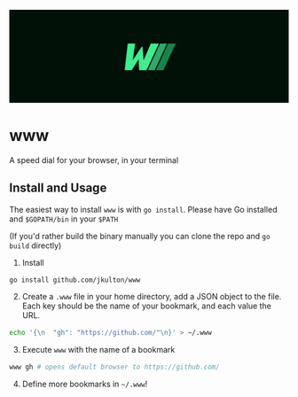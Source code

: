 ![www](./www.png)

# www

A speed dial for your browser, in your terminal

## Install and Usage

The easiest way to install `www` is with `go install`. Please have Go installed and `$GOPATH/bin` in your `$PATH`

(If you'd rather build the binary manually you can clone the repo and `go build` directly)

1. Install
```sh
go install github.com/jkulton/www
```

2. Create a `.www` file in your home directory, add a JSON object to the file. Each key should be the name of your bookmark, and each value the URL.

```sh
echo '{\n  "gh": "https://github.com/"\n}' > ~/.www
```

3. Execute `www` with the name of a bookmark
```sh
www gh # opens default browser to https://github.com/
```

4. Define more bookmarks in `~/.www`!
